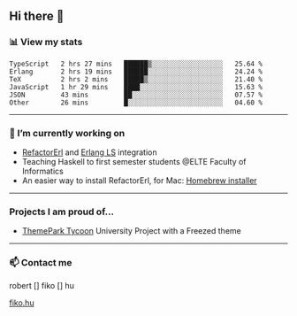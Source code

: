 ## Hi there 👋

### 📊 View my stats

<!--START_SECTION:waka-->

```text
TypeScript   2 hrs 27 mins   ██████▒░░░░░░░░░░░░░░░░░░   25.64 %
Erlang       2 hrs 19 mins   ██████░░░░░░░░░░░░░░░░░░░   24.24 %
TeX          2 hrs 2 mins    █████▒░░░░░░░░░░░░░░░░░░░   21.40 %
JavaScript   1 hr 29 mins    ████░░░░░░░░░░░░░░░░░░░░░   15.63 %
JSON         43 mins         ██░░░░░░░░░░░░░░░░░░░░░░░   07.57 %
Other        26 mins         █░░░░░░░░░░░░░░░░░░░░░░░░   04.60 %
```

<!--END_SECTION:waka-->


---

### 🔭 I’m currently working on
- [RefactorErl](https://plc.inf.elte.hu/erlang/) and [Erlang LS](https://erlang-ls.github.io) integration
- Teaching Haskell to first semester students @ELTE Faculty of Informatics
- An easier way to install RefactorErl, for Mac: [Homebrew installer](https://github.com/robertfiko/homebrew-referl-installer)

---
### Projects I am proud of...
- [ThemePark Tycoon](https://szofttech.inf.elte.hu/szofttech/public/csip-42) University Project with a Freezed theme
---


### 📫 Contact me
robert [] fiko [] hu

[fiko.hu](https://fiko.hu)


<!--
**robertfiko/robertfiko** is a ✨ _special_ ✨ repository because its `README.md` (this file) appears on your GitHub profile.

Here are some ideas to get you started:

- 🔭 I’m currently working on ...
- 🌱 I’m currently learning ...
- 👯 I’m looking to collaborate on ...
- 🤔 I’m looking for help with ...
- 💬 Ask me about ...
- 📫 How to reach me: ...
- 😄 Pronouns: ...
- ⚡ Fun fact: ...
-->
